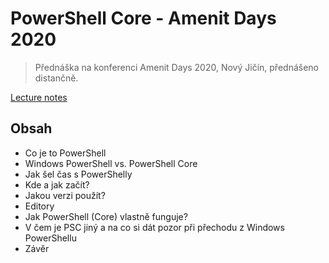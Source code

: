 # PowerShell Core - Amenit Days 2020

> Přednáška na konferenci Amenit Days 2020, Nový Jičín, přednášeno distančně.

[Lecture notes](./Notes.ps1)

## Obsah

* Co je to PowerShell
* Windows PowerShell vs. PowerShell Core
* Jak šel čas s PowerShelly
* Kde a jak začít?
* Jakou verzi použít?
* Editory
* Jak PowerShell (Core) vlastně funguje?
* V čem je PSC jiný a na co si dát pozor při přechodu z Windows PowerShellu
* Závěr
